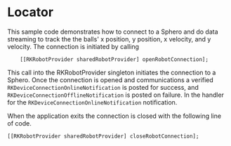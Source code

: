 # Locator

This sample code demonstrates how to connect to a Sphero and do data streaming to track the the balls' x position, y position, x velocity, and y velocity.  The connection is initiated by calling 

        [[RKRobotProvider sharedRobotProvider] openRobotConnection];        

This call into the RKRobotProvider singleton initiates the connection to a Sphero. Once the connection is opened and communications a verified ``RKDeviceConnectionOnlineNotification`` is posted for success, and ``RKDeviceConnectionOfflineNotification`` is posted on failure. In the handler for the ``RKDeviceConnectionOnlineNotification`` notification. 






When the application exits the connection is closed with the following line of code.

    [[RKRobotProvider sharedRobotProvider] closeRobotConnection];





